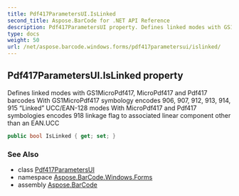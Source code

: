```yaml
---
title: Pdf417ParametersUI.IsLinked
second_title: Aspose.BarCode for .NET API Reference
description: Pdf417ParametersUI property. Defines linked modes with GS1MicroPdf417 MicroPdf417 and Pdf417 barcodes With GS1MicroPdf417 symbology encodes 906 907 912 913 914 915 Linked UCC/EAN128 modes With MicroPdf417 and Pdf417 symbologies encodes 918 linkage flag to associated linear component other than an EAN.UCC
type: docs
weight: 50
url: /net/aspose.barcode.windows.forms/pdf417parametersui/islinked/
---
```

## Pdf417ParametersUI.IsLinked property

Defines linked modes with GS1MicroPdf417, MicroPdf417 and Pdf417 barcodes With GS1MicroPdf417 symbology encodes 906, 907, 912, 913, 914, 915 “Linked” UCC/EAN-128 modes With MicroPdf417 and Pdf417 symbologies encodes 918 linkage flag to associated linear component other than an EAN.UCC

```csharp
public bool IsLinked { get; set; }
```

### See Also

* class [Pdf417ParametersUI](../)
* namespace [Aspose.BarCode.Windows.Forms](../../pdf417parametersui/)
* assembly [Aspose.BarCode](../../../)


